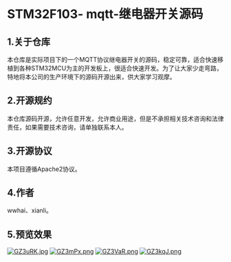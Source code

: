 # STM32F103- mqtt-继电器开关源码

## 1.关于仓库

​        本仓库是实际项目下的一个MQTT协议继电器开关的源码，稳定可靠，适合快速移植到各种STM32MCU为主的开发板上，很适合快速开发。为了让大家少走弯路，特地将本公司的生产环境下的源码开源出来，供大家学习观摩。

## 2.开源规约

​        本仓库源码开源，允许任意开发，允许商业用途，但是不承担相关技术咨询和法律责任，如果需要技术咨询，请单独联系本人。

## 3.开源协议

本项目遵循Apache2协议。

## 4.作者

wwhai、xianli。

## 5.预览效果

[![GZ3uRK.jpg](../../HexoBlog/source/uploads/GZ3uRK.jpg)](https://imgchr.com/i/GZ3uRK)
[![GZ3mPx.png](../../HexoBlog/source/uploads/GZ3mPx.png)](https://imgchr.com/i/GZ3mPx)
[![GZ3VaR.png](../../HexoBlog/source/uploads/GZ3VaR.png)](https://imgchr.com/i/GZ3VaR)
[![GZ3kqJ.png](../../HexoBlog/source/uploads/GZ3kqJ.png)](https://imgchr.com/i/GZ3kqJ)